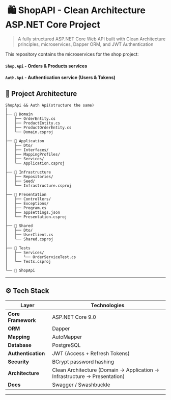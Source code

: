 # ️ 🛍️ ShopAPI - Clean Architecture ASP.NET Core Project
> A fully structured ASP.NET Core Web API built with Clean Architecture principles, microservices, Dapper ORM, and JWT Authentication


This repository contains the microservices for the shop project:

#### `Shop.Api` - Orders & Products services
#### `Auth.Api` - Authentication service (Users & Tokens)

## 🧠 Project Architecture
```
ShopApi && Auth Api(structure the same)
│
├── 📂 Domain
│   ├── OrderEntity.cs
│   ├── ProductEntity.cs
│   ├── ProductOrderEntity.cs
│   └── Domain.csproj
│
├── 📂 Application
│   ├── Dto/
│   ├── Interfaces/
│   ├── MappingProfiles/
│   ├── Services/
│   └── Application.csproj
│
├── 📂 Infrastructure
│   ├── Repositories/
│   ├── Seed/
│   └── Infrastructure.csproj
│
├── 📂 Presentation
│   ├── Controllers/
│   ├── Exceptions/
│   ├── Program.cs
│   ├── appsettings.json
│   └── Presentation.csproj
│
├── 📂 Shared
│   ├── Dto/
│   ├── UserClient.cs
│   └── Shared.csproj
│
├── 📂 Tests
│   ├── Services/
│   │   └── OrderServiceTest.cs
│   └── Tests.csproj
│
└── 📜 ShopApi
```
---

## ⚙️ Tech Stack

| Layer | Technologies |
|-------|---------------|
| **Core Framework** | ASP.NET Core 9.0 |
| **ORM** | Dapper |
| **Mapping** | AutoMapper |
| **Database** | PostgreSQL |
| **Authentication** | JWT (Access + Refresh Tokens) |
| **Security** | BCrypt password hashing |
| **Architecture** | Clean Architecture (Domain → Application → Infrastructure → Presentation) |
| **Docs** | Swagger / Swashbuckle |

---
